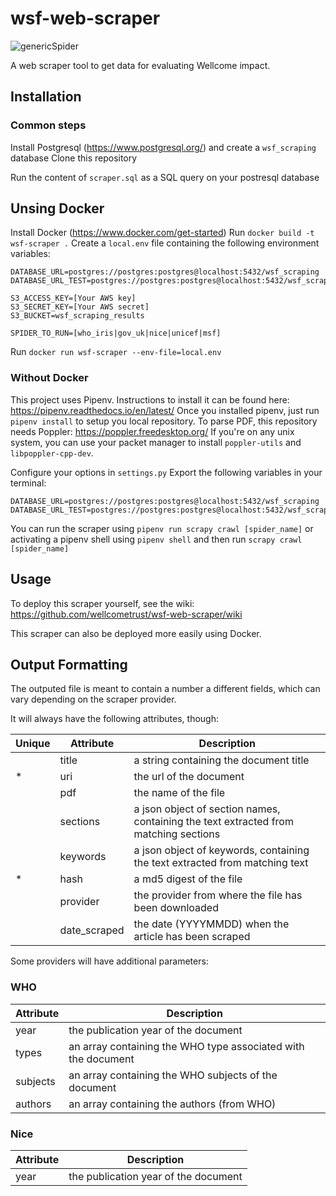 # wsf-web-scraper

![genericSpider](https://user-images.githubusercontent.com/235073/38735019-72dbd1f6-3f1f-11e8-9cb4-fa6f3d270dda.png)

A web scraper tool to get data for evaluating Wellcome impact.

## Installation

### Common steps
Install Postgresql (https://www.postgresql.org/) and create a `wsf_scraping` database
Clone this repository

Run the content of `scraper.sql` as a SQL query on your postresql database

## Unsing Docker
Install Docker (https://www.docker.com/get-started)
Run `docker build -t wsf-scraper .`
Create a `local.env` file containing the following environment variables:
```
DATABASE_URL=postgres://postgres:postgres@localhost:5432/wsf_scraping
DATABASE_URL_TEST=postgres://postgres:postgres@localhost:5432/wsf_scraping_test

S3_ACCESS_KEY=[Your AWS key]
S3_SECRET_KEY=[Your AWS secret]
S3_BUCKET=wsf_scraping_results

SPIDER_TO_RUN=[who_iris|gov_uk|nice|unicef|msf]

```
Run `docker run wsf-scraper --env-file=local.env`

### Without Docker
This project uses Pipenv. Instructions to install it can be found here: https://pipenv.readthedocs.io/en/latest/
Once you installed pipenv, just run `pipenv install` to setup you local repository.
To parse PDF, this repository needs Poppler: https://poppler.freedesktop.org/
If you're on any unix system, you can use your packet manager to install `poppler-utils` and `libpoppler-cpp-dev`.

Configure your options in `settings.py`
Export the following variables in your terminal:
```
DATABASE_URL=postgres://postgres:postgres@localhost:5432/wsf_scraping
DATABASE_URL_TEST=postgres://postgres:postgres@localhost:5432/wsf_scraping_test
```
You can run the scraper using `pipenv run scrapy crawl [spider_name]` or activating a pipenv shell using `pipenv shell` and then run `scrapy crawl [spider_name]`


## Usage

To deploy this scraper yourself, see the wiki: https://github.com/wellcometrust/wsf-web-scraper/wiki

This scraper can also be deployed more easily using Docker.

## Output Formatting

The outputed file is meant to contain a number a different fields, which can vary depending on the scraper provider.

It will always have the following attributes, though:

|Unique|Attribute|Description|
|------|---------|-----------|
|      |title    | a string containing the document title|
|*     |uri      | the url of the document|
|      |pdf      | the name of the file|
|      |sections | a json object of section names, containing the text extracted from matching sections|
|      |keywords | a json object of keywords, containing the text extracted from matching text|
|*     |hash     | a md5 digest of the file|
|      |provider | the provider from where the file has been downloaded|
|      |date_scraped | the date (YYYYMMDD) when the article has been scraped|

Some providers will have additional parameters:

### WHO

|Attribute|Description|
|---------|-----------|
|year     | the publication year of the document|
|types    | an array containing the WHO type associated with the document|
|subjects | an array containing the WHO subjects of the document|
|authors  | an array containing the authors (from WHO)|

### Nice

|Attribute|Description|
|---------|-----------|
|year     | the publication year of the document|
